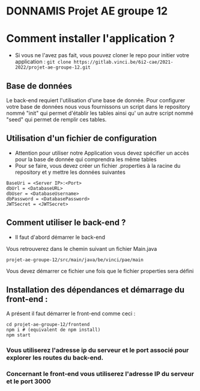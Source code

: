 # DONNAMIS Projet AE groupe 12

# Comment installer l'application ?

- Si vous ne l'avez pas fait, vous pouvez cloner le repo pour initier votre
  application : `git clone https://gitlab.vinci.be/6i2-cae/2021-2022/projet-ae-groupe-12.git`

## Base de données

Le back-end requiert l'utilisation d'une base de donnée. Pour configurer votre base de données nous
vous fournissons un script dans le repository nommé "init" qui permet d'établir les tables ainsi qu'
un autre script nommé "seed" qui permet de remplir ces tables.

## Utilisation d'un fichier de configuration

- Attention pour utiliser notre Application vous devez spécifier un accès pour la base de donnée qui
  comprendra les même tables
- Pour se faire, vous devez créer un fichier .properties à la racine du repository et y mettre les
  données suivantes

```shell
BaseUri = <Server IP>:<Port>
dbUrl = <DatabaseURL>
dbUser = <DatabaseUsername>
dbPassword = <DatabasePassword>
JWTSecret = <JWTSecret>
```

## Comment utiliser le back-end ?

- Il faut d'abord démarrer le back-end

Vous retrouverez dans le chemin suivant un fichier Main.java

```
projet-ae-groupe-12/src/main/java/be/vinci/pae/main
```

Vous devez démarrer ce fichier une fois que le fichier properties sera défini

## Installation des dépendances et démarrage du front-end :

A présent il faut démarrer le front-end comme ceci :

```shell
cd projet-ae-groupe-12/frontend
npm i # (equivalent de npm install)
npm start
```

### Vous utiliserez l'adresse ip du serveur et le port associé pour explorer les routes du back-end.

### Concernant le front-end vous utiliserez l'adresse IP du serveur et le port 3000